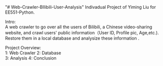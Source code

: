 "# Web-Crawler-BIlibili-User-Analysis" 
Indivadual Project of Yiming Liu for EE551-Python.

Intro:<br>
A web crawler to go over all the users of Bilibili, a Chinese video-sharing website, and crawl users' public information（User ID, Profile pic, Age,etc.). Restore them in a local database and analysize these information .

Project Overview:<br>
		1: Web Crawler
		2: Database 	
		3: Analysis
		4: Conclusion  
